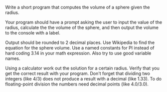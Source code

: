 

Write a short program that computes the volume of a sphere given the radius. 

Your program should have a prompt asking the user to input the value of the radius, calculate the the volume of the sphere, and then output the volume to the console with a label.

Output should be rounded to 2 decimal places. Use Wikipedia to find the equation for the sphere volume. Use a named constants for PI instead of hard coding 3.14 in your math expression. Also try to use good variable names.

Using a calculator work out the solution for a certain radius. Verify that you get the correct result with your program. Don't forget that dividing two integers (like 4/3) does not produce a result with a decimal (like 1.33). To do floating-point division the numbers need decimal points (like 4.0/3.0).
